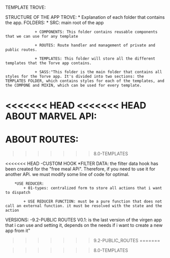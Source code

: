 TEMPLATE TROVE:

STRUCTURE OF THE APP TROVE:
    *  Explanation of each folder that contains the app.
        FOLDERS:
            * SRC: main root of the app

                 + COMPONENTS: This folder contains reusable components that we can use for any template

                 + ROUTES: Route handler and management of private and public routes.

                 + TEMPLATES: This folder will store all the different templates that the Torve app contains.

                 + SASS:"This folder is the main folder that contains all styles for the Torve app. It's divided into two sections: the TEMPLATES FOLDER, which contains styles for each of the templates, and the COMPONE and MIXIN, which can be used for every template.

<<<<<<< HEAD
<<<<<<< HEAD
ABOUT MARVEL API:
=======
ABOUT ROUTES:
=======
>>>>>>> 8.0-TEMPLATES
    


<<<<<<< HEAD
    -CUSTOM HOOK
        *FILTER DATA: the filter data hook has been created for the "free meal APi".
            Therefore, if you need to use it for another APi. we must modify some line of code for optimal.
        
        *USE REDUCER:
            + 01-types: centralized form to store all actions that i want to dispatch

            + USE REDUCER FUNCTION: must be a pure function that does not call an external function. it must be resolved with the state and the action

VERSIONS:
    -9.2-PUBLIC ROUTES V0.1: is the last version of the virgen app that i can use and setting it, depends on the needs if i want to create a new app from it" 
>>>>>>> 9.2-PUBLIC_ROUTES
=======


>>>>>>> 8.0-TEMPLATES
